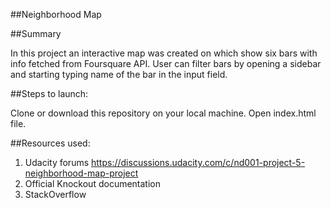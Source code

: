 ##Neighborhood Map

##Summary

In this project an interactive map was created on which show six bars with info fetched from Foursquare API. User can filter bars by opening a sidebar and starting typing name of the bar in the input field.

##Steps to launch:

Clone or download this repository on your local machine. Open index.html file.

##Resources used:

1. Udacity forums https://discussions.udacity.com/c/nd001-project-5-neighborhood-map-project
2. Official Knockout documentation
3. StackOverflow

